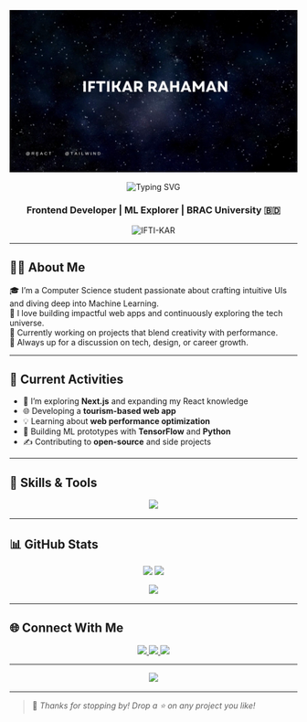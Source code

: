 <p align="center">
  <img src="Free Universe Stars Video Gif Animated Zoom Virtual Background.png" alt="Banner" />
</p>

<!-- Typing Header -->
<p align="center">
  <img src="https://readme-typing-svg.demolab.com?font=Fira+Code&duration=3000&pause=1000&center=true&vCenter=true&width=475&lines=Hi+%F0%9F%91%8B%2C+I'm+Iftikar+Rahaman!;Frontend+Dev+%7C+CS+Student+%7C+ML+Explorer;Welcome+to+my+GitHub+Universe+%F0%9F%9A%80" alt="Typing SVG" />
</p>


<h3 align="center">Frontend Developer | ML Explorer | BRAC University 🇧🇩</h3>

<p align="center">
  <img src="https://komarev.com/ghpvc/?username=IFTI-KAR&label=Profile%20views&color=blueviolet&style=flat" alt="IFTI-KAR" />
</p>

---

## 🧑‍💻 About Me

🎓 I’m a Computer Science student passionate about crafting intuitive UIs and diving deep into Machine Learning.  
🌱 I love building impactful web apps and continuously exploring the tech universe.  
🚀 Currently working on projects that blend creativity with performance.  
💬 Always up for a discussion on tech, design, or career growth.

---

## 📌 Current Activities

- 🚧 I’m exploring **Next.js** and expanding my React knowledge  
- 🌐 Developing a **tourism-based web app**  
- 💡 Learning about **web performance optimization**  
- 🧠 Building ML prototypes with **TensorFlow** and **Python**  
- ✍️ Contributing to **open-source** and side projects

---

## 🧠 Skills & Tools

<p align="center">
  <img src="https://skillicons.dev/icons?i=js,ts,react,nextjs,tailwind,nodejs,express,mongodb,mysql,firebase,python,tensorflow,git,github,postman" />
</p>

---

## 📊 GitHub Stats

<p align="center">
  <img src="https://github-readme-stats.vercel.app/api?username=IFTI-KAR&show_icons=true&theme=tokyonight" width="47%" />
  <img src="https://streak-stats.demolab.com?user=IFTI-KAR&theme=tokyonight" width="47%" />
</p>

<p align="center">
  <img src="https://github-readme-stats.vercel.app/api/top-langs/?username=IFTI-KAR&layout=compact&theme=tokyonight" width="40%" />
</p>

---

## 🌐 Connect With Me

<p align="center">
  <a href="[https://www.linkedin.com/in/iftikar-rahaman-115965256/](https://www.linkedin.com/in/iftikar-rahaman91/)" target="_blank">
    <img src="https://img.shields.io/badge/LinkedIn-blue?style=for-the-badge&logo=linkedin&logoColor=white" />
  </a>
  <a href="https://www.facebook.com/share/1CvrUiMG9y/" target="_blank">
    <img src="https://img.shields.io/badge/Facebook-1877F2?style=for-the-badge&logo=facebook&logoColor=white" />
  </a>
  <a href="https://github.com/IFTI-KAR" target="_blank">
    <img src="https://img.shields.io/badge/GitHub-100000?style=for-the-badge&logo=github&logoColor=white" />
  </a>
</p>

---

<p align="center">
  <img src="https://readme-typing-svg.herokuapp.com?font=Fira+Code&duration=4000&pause=1000&center=true&vCenter=true&width=435&lines=Dream.+Build.+Code.;Make+Impact+with+Tech.;Open+Source+Forever+%F0%9F%9A%80" />
</p>

---

> 🌟 *Thanks for stopping by! Drop a ⭐ on any project you like!*
